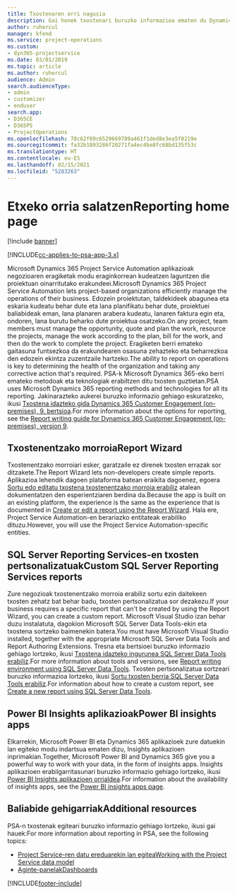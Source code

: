 ```yaml
---
title: Txostenaren orri nagusia
description: Gai honek txostenari buruzko informazioa ematen du Dynamics 365 Project Service Automation aplikazioan.
author: ruhercul
manager: kfend
ms.service: project-operations
ms.custom:
- dyn365-projectservice
ms.date: 03/01/2019
ms.topic: article
ms.author: ruhercul
audience: Admin
search.audienceType:
- admin
- customizer
- enduser
search.app:
- D365CE
- D365PS
- ProjectOperations
ms.openlocfilehash: 78c62f69c6529669789a461f1ded8e3ea5f8219e
ms.sourcegitcommit: fa32b1893286f20271fa4ec4be8fc68bd135f53c
ms.translationtype: HT
ms.contentlocale: eu-ES
ms.lasthandoff: 02/15/2021
ms.locfileid: "5283263"
---
```

# <a name="reporting-home-page"></a><span data-ttu-id="a7473-103">Etxeko orria salatzen</span><span class="sxs-lookup"><span data-stu-id="a7473-103">Reporting home page</span></span>

[!include [banner](../includes/psa-now-project-operations.md)]

[!INCLUDE[cc-applies-to-psa-app-3.x](../includes/cc-applies-to-psa-app-3x.md)]

<span data-ttu-id="a7473-104">Microsoft Dynamics 365 Project Service Automation aplikazioak negozioaren eragiketak modu eraginkorrean kudeatzen laguntzen die proiektuan oinarritutako erakundeei.</span><span class="sxs-lookup"><span data-stu-id="a7473-104">Microsoft Dynamics 365 Project Service Automation lets project-based organizations efficiently manage the operations of their business.</span></span> <span data-ttu-id="a7473-105">Edozein proiektutan, taldekideek abagunea eta eskaria kudeatu behar dute eta lana planifikatu behar dute, proiektuei baliabideak eman, lana planaren arabera kudeatu, lanaren faktura egin eta, ondoren, lana burutu beharko dute proiektua osatzeko.</span><span class="sxs-lookup"><span data-stu-id="a7473-105">On any project, team members must manage the opportunity, quote and plan the work, resource the projects, manage the work according to the plan, bill for the work, and then do the work to complete the project.</span></span> <span data-ttu-id="a7473-106">Eragiketen berri emateko gaitasuna funtsezkoa da erakundearen osasuna zehazteko eta beharrezkoa den edozein ekintza zuzentzaile hartzeko.</span><span class="sxs-lookup"><span data-stu-id="a7473-106">The ability to report on operations is key to determining the health of the organization and taking any corrective action that's required.</span></span> <span data-ttu-id="a7473-107">PSA-k Microsoft Dynamics 365-eko berri emateko metodoak eta teknologiak erabiltzen ditu txosten guztietan.</span><span class="sxs-lookup"><span data-stu-id="a7473-107">PSA uses Microsoft Dynamics 365 reporting methods and technologies for all its reporting.</span></span> <span data-ttu-id="a7473-108">Jakinarazteko aukerei buruzko informazio gehiago eskuratzeko, ikusi [Txostena idazteko gida Dynamics 365 Customer Engagement (on-premises), 9. bertsioa](https://docs.microsoft.com/dynamics365/customerengagement/on-premises/analytics/reporting-analytics-with-dynamics-365).</span><span class="sxs-lookup"><span data-stu-id="a7473-108">For more information about the options for reporting, see the [Report writing guide for Dynamics 365 Customer Engagement (on-premises), version 9](https://docs.microsoft.com/dynamics365/customerengagement/on-premises/analytics/reporting-analytics-with-dynamics-365).</span></span>

## <a name="report-wizard"></a><span data-ttu-id="a7473-109">Txostenentzako morroia</span><span class="sxs-lookup"><span data-stu-id="a7473-109">Report Wizard</span></span>

<span data-ttu-id="a7473-110">Txostenentzako morroiari esker, garatzaile ez direnek txosten errazak sor ditzakete.</span><span class="sxs-lookup"><span data-stu-id="a7473-110">The Report Wizard lets non-developers create simple reports.</span></span> <span data-ttu-id="a7473-111">Aplikazioa lehendik dagoen plataforma batean eraikita dagoenez, egoera [Sortu edo editatu txostena txostenentzako morroia erabiliz](https://docs.microsoft.com/dynamics365/customerengagement/on-premises/basics/create-edit-copy-report-wizard) atalean dokumentatzen den esperientziaren berdina da.</span><span class="sxs-lookup"><span data-stu-id="a7473-111">Because the app is built on an existing platform, the experience is the same as the experience that is documented in [Create or edit a report using the Report Wizard](https://docs.microsoft.com/dynamics365/customerengagement/on-premises/basics/create-edit-copy-report-wizard).</span></span> <span data-ttu-id="a7473-112">Hala ere, Project Service Automation-en berariazko entitateak erabiliko dituzu.</span><span class="sxs-lookup"><span data-stu-id="a7473-112">However, you will use the Project Service Automation-specific entities.</span></span>

## <a name="custom-sql-server-reporting-services-reports"></a><span data-ttu-id="a7473-113">SQL Server Reporting Services-en txosten pertsonalizatuak</span><span class="sxs-lookup"><span data-stu-id="a7473-113">Custom SQL Server Reporting Services reports</span></span>

<span data-ttu-id="a7473-114">Zure negozioak txostenentzako morroia erabiliz sortu ezin daitekeen txosten zehatz bat behar badu, txosten pertsonalizatua sor dezakezu.</span><span class="sxs-lookup"><span data-stu-id="a7473-114">If your business requires a specific report that can't be created by using the Report Wizard, you can create a custom report.</span></span> <span data-ttu-id="a7473-115">Microsoft Visual Studio izan behar duzu instalatuta, dagokion Microsoft SQL Server Data Tools-ekin eta txostena sortzeko baimenekin batera.</span><span class="sxs-lookup"><span data-stu-id="a7473-115">You must have Microsoft Visual Studio installed, together with the appropriate Microsoft SQL Server Data Tools and Report Authoring Extensions.</span></span> <span data-ttu-id="a7473-116">Tresna eta bertsioei buruzko informazio gehiago lortzeko, ikusi [Txostena idazteko ingurunea SQL Server Data Tools erabiliz](https://docs.microsoft.com/dynamics365/customerengagement/on-premises/analytics/report-writing-environment-using-sql-server-data-tools).</span><span class="sxs-lookup"><span data-stu-id="a7473-116">For more information about tools and versions, see [Report writing environment using SQL Server Data Tools](https://docs.microsoft.com/dynamics365/customerengagement/on-premises/analytics/report-writing-environment-using-sql-server-data-tools).</span></span> <span data-ttu-id="a7473-117">Txosten pertsonalizatua sortzeari buruzko informazioa lortzeko, ikusi [Sortu txosten berria SQL Server Data Tools erabiliz](https://docs.microsoft.com/dynamics365/customerengagement/on-premises/analytics/create-a-new-report-using-sql-server-data-tools).</span><span class="sxs-lookup"><span data-stu-id="a7473-117">For information about how to create a custom report, see [Create a new report using SQL Server Data Tools](https://docs.microsoft.com/dynamics365/customerengagement/on-premises/analytics/create-a-new-report-using-sql-server-data-tools).</span></span>

## <a name="power-bi-insights-apps"></a><span data-ttu-id="a7473-118">Power BI Insights aplikazioak</span><span class="sxs-lookup"><span data-stu-id="a7473-118">Power BI insights apps</span></span>

<span data-ttu-id="a7473-119">Elkarrekin, Microsoft Power BI eta Dynamics 365 aplikazioek zure datuekin lan egiteko modu indartsua ematen dizu, Insights aplikazioen inprimakian.</span><span class="sxs-lookup"><span data-stu-id="a7473-119">Together, Microsoft Power BI and Dynamics 365 give you a powerful way to work with your data, in the form of insights apps.</span></span> <span data-ttu-id="a7473-120">Insights aplikazioen erabilgarritasunari buruzko informazio gehiago lortzeko, ikusi [Power BI Insights aplikazioen orrialdea](https://powerbi.microsoft.com/power-bi-insights-apps/).</span><span class="sxs-lookup"><span data-stu-id="a7473-120">For information about the availability of insights apps, see the [Power BI insights apps page](https://powerbi.microsoft.com/power-bi-insights-apps/).</span></span>


## <a name="additional-resources"></a><span data-ttu-id="a7473-121">Baliabide gehigarriak</span><span class="sxs-lookup"><span data-stu-id="a7473-121">Additional resources</span></span>
<span data-ttu-id="a7473-122">PSA-n txostenak egiteari buruzko informazio gehiago lortzeko, ikusi gai hauek:</span><span class="sxs-lookup"><span data-stu-id="a7473-122">For more information about reporting in PSA, see the following topics:</span></span>

- [<span data-ttu-id="a7473-123">Project Service-ren datu ereduarekin lan egitea</span><span class="sxs-lookup"><span data-stu-id="a7473-123">Working with the Project Service data model</span></span>](reports-working-project-service-data-model.md)
- [<span data-ttu-id="a7473-124">Aginte-panelak</span><span class="sxs-lookup"><span data-stu-id="a7473-124">Dashboards</span></span>](reports-dashboards.md)



[!INCLUDE[footer-include](../includes/footer-banner.md)]